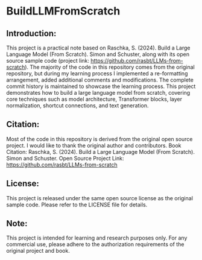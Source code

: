 # BuildLLMFromScratch
## Introduction:
This project is a practical note based on Raschka, S. (2024). Build a Large Language Model (From Scratch). Simon and Schuster, along with its open source sample code (project link: https://github.com/rasbt/LLMs-from-scratch). The majority of the code in this repository comes from the original repository, but during my learning process I implemented a re-formatting arrangement, added additional comments and modifications. The complete commit history is maintained to showcase the learning process. This project demonstrates how to build a large language model from scratch, covering core techniques such as model architecture, Transformer blocks, layer normalization, shortcut connections, and text generation.

## Citation:
Most of the code in this repository is derived from the original open source project. I would like to thank the original author and contributors.
Book Citation: Raschka, S. (2024). Build a Large Language Model (From Scratch). Simon and Schuster.
Open Source Project Link: https://github.com/rasbt/LLMs-from-scratch

## License:
This project is released under the same open source license as the original sample code. Please refer to the LICENSE file for details.

## Note:
This project is intended for learning and research purposes only. For any commercial use, please adhere to the authorization requirements of the original project and book.
